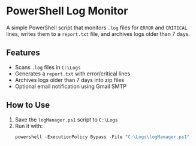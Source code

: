 # PowerShell Log Monitor

A simple PowerShell script that monitors `.log` files for `ERROR` and `CRITICAL` lines, writes them to a `report.txt` file, and archives logs older than 7 days.

## Features
- Scans `.log` files in `C:\Logs`
- Generates a `report.txt` with error/critical lines
- Archives logs older than 7 days into zip files
- Optional email notification using Gmail SMTP

## How to Use
1. Save the `logManager.ps1` script to `C:\Logs`
2. Run it with:
   ```powershell
   powershell -ExecutionPolicy Bypass -File "C:\Logs\logManager.ps1"
